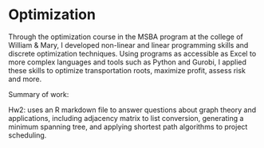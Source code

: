 # Optimization

Through the optimization course in the MSBA program at the college of William & Mary, I developed non-linear and linear programming skills and discrete optimization techniques. Using programs as accessible as Excel to more complex languages and tools such as Python and Gurobi, I applied these skills to optimize transportation roots, maximize profit, assess risk and more.

Summary of work:

Hw2: uses an R markdown file to answer questions about graph theory and applications, including adjacency matrix to list conversion, generating a minimum spanning tree, and applying shortest path algorithms to project scheduling. 
